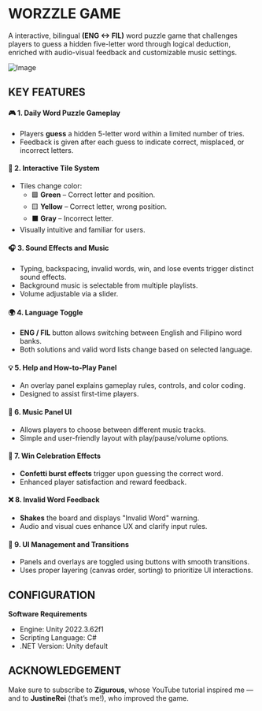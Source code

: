 # WORZZLE GAME

 A interactive, bilingual **(ENG <-> FIL)** word puzzle game that challenges players to guess a hidden five-letter word through logical deduction, enriched with audio-visual feedback and customizable music settings. 
 
![Image](https://github.com/user-attachments/assets/a1924524-b25d-4693-89ef-72b6e5789d61)



 ## KEY FEATURES
#### 🎮 1. Daily Word Puzzle Gameplay
 - Players **guess** a hidden 5-letter word within a limited number of tries.
 - Feedback is given after each guess to indicate correct, misplaced, or incorrect letters.
 #### 🎨 2. Interactive Tile System
 - Tiles change color:
    - 🟩 **Green** – Correct letter and position.
    - 🟨 **Yellow** – Correct letter, wrong position.
    - ⬛ **Gray** – Incorrect letter.
 - Visually intuitive and familiar for users. 
 #### 🎧 3. Sound Effects and Music
 - Typing, backspacing, invalid words, win, and lose events trigger distinct sound effects.
 - Background music is selectable from multiple playlists.
 - Volume adjustable via a slider.
 #### 🌍 4. Language Toggle
 - **ENG / FIL** button allows switching between English and Filipino word banks.
 - Both solutions and valid word lists change based on selected language.
 #### 💡 5. Help and How-to-Play Panel
 - An overlay panel explains gameplay rules, controls, and color coding.
 - Designed to assist first-time players.
 #### 🎵  6. Music Panel UI
 - Allows players to choose between different music tracks.
 - Simple and user-friendly layout with play/pause/volume options.
 #### 🎉  7. Win Celebration Effects
 - **Confetti burst effects** trigger upon guessing the correct word.
 - Enhanced player satisfaction and reward feedback.
 #### ❌ 8. Invalid Word Feedback
 - **Shakes** the board and displays "Invalid Word" warning.
 - Audio and visual cues enhance UX and clarify input rules.
 #### 🧩 9. UI Management and Transitions
 - Panels and overlays are toggled using buttons with smooth transitions.
 - Uses proper layering (canvas order, sorting) to prioritize UI interactions.



## CONFIGURATION
**Software Requirements**
 - Engine: Unity 2022.3.62f1
 - Scripting Language: C#
 - .NET Version: Unity default
 


## ACKNOWLEDGEMENT
Make sure to subscribe to **Zigurous**, whose YouTube tutorial inspired me — and to **JustineRei** (that’s me!), who improved the game.



